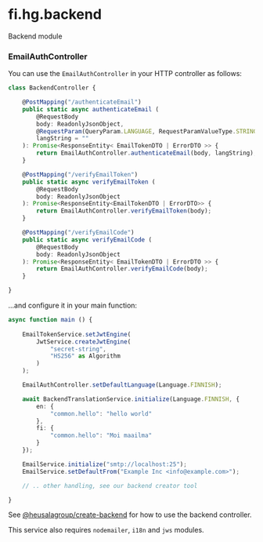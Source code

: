 # fi.hg.backend

Backend module


### EmailAuthController

You can use the `EmailAuthController` in your HTTP controller as follows:

```typescript
class BackendController {

    @PostMapping("/authenticateEmail")
    public static async authenticateEmail (
        @RequestBody
        body: ReadonlyJsonObject,
        @RequestParam(QueryParam.LANGUAGE, RequestParamValueType.STRING)
        langString = ""
    ): Promise<ResponseEntity< EmailTokenDTO | ErrorDTO >> {
        return EmailAuthController.authenticateEmail(body, langString);
    }

    @PostMapping("/verifyEmailToken")
    public static async verifyEmailToken (
        @RequestBody
        body: ReadonlyJsonObject
    ): Promise<ResponseEntity<EmailTokenDTO | ErrorDTO>> {
        return EmailAuthController.verifyEmailToken(body);
    }

    @PostMapping("/verifyEmailCode")
    public static async verifyEmailCode (
        @RequestBody
        body: ReadonlyJsonObject
    ): Promise<ResponseEntity< EmailTokenDTO | ErrorDTO >> {
        return EmailAuthController.verifyEmailCode(body);
    }

}
```

...and configure it in your main function:

```typescript
async function main () {
    
    EmailTokenService.setJwtEngine(
        JwtService.createJwtEngine(
            "secret-string",
            "HS256" as Algorithm
        )
    );

    EmailAuthController.setDefaultLanguage(Language.FINNISH);

    await BackendTranslationService.initialize(Language.FINNISH, {
        en: {
            "common.hello": "hello world"
        },
        fi: {
            "common.hello": "Moi maailma"
        }
    });

    EmailService.initialize("smtp://localhost:25");
    EmailService.setDefaultFrom("Example Inc <info@example.com>");

    // .. other handling, see our backend creator tool

}

```

See [@heusalagroup/create-backend](https://github.com/heusalagroup/create-backend) for how to use the backend controller.

This service also requires `nodemailer`, `i18n` and `jws` modules.
